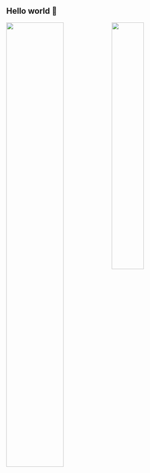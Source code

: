 ## Hello world 👋 

  
<img align="left" width="55%" src="https://github-readme-stats.vercel.app/api?username=chloe7243&show_icons=true&theme=radical"/>
<img align="left" width="41%" src="https://github-readme-stats.vercel.app/api/top-langs/?username=anuraghazra&theme=radical&layout=compact"/>

<!--
**Chloe7243/Chloe7243** is a ✨ _special_ ✨ repository because its `README.md` (this file) appears on your GitHub profile.

Here are some ideas to get you started:

- 🔭 I’m currently working on ...
- 🌱 I’m currently learning ...
- 👯 I’m looking to collaborate on ...
- 🤔 I’m looking for help with ...
- 💬 Ask me about ...
- 📫 How to reach me: ...
- 😄 Pronouns: ...
- ⚡ Fun fact: ...
-->
